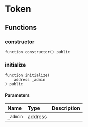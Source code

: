 # Token

## Functions

### constructor

```solidity
function constructor() public
```

### initialize

```solidity
function initialize(
    address _admin
) public
```

#### Parameters

| Name | Type | Description |
| :--- | :--- | :---------- |
| `_admin` | address |  |

